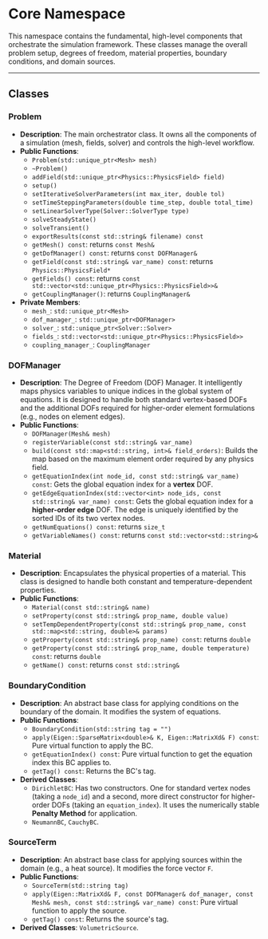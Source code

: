 # **Core Namespace**

This namespace contains the fundamental, high-level components that orchestrate the simulation framework. These classes manage the overall problem setup, degrees of freedom, material properties, boundary conditions, and domain sources.

---
## **Classes**

### **Problem**

* **Description**: The main orchestrator class. It owns all the components of a simulation (mesh, fields, solver) and controls the high-level workflow.
* **Public Functions**:
  * `Problem(std::unique_ptr<Mesh> mesh)`
  * `~Problem()`
  * `addField(std::unique_ptr<Physics::PhysicsField> field)`
  * `setup()`
  * `setIterativeSolverParameters(int max_iter, double tol)`
  * `setTimeSteppingParameters(double time_step, double total_time)`
  * `setLinearSolverType(Solver::SolverType type)`
  * `solveSteadyState()`
  * `solveTransient()`
  * `exportResults(const std::string& filename) const`
  * `getMesh() const`: returns `const Mesh&`
  * `getDofManager() const`: returns `const DOFManager&`
  * `getField(const std::string& var_name) const`: returns `Physics::PhysicsField*`
  * `getFields() const`: returns `const std::vector<std::unique_ptr<Physics::PhysicsField>>&`
  * `getCouplingManager()`: returns `CouplingManager&`
* **Private Members**:
  * `mesh_`: `std::unique_ptr<Mesh>`
  * `dof_manager_`: `std::unique_ptr<DOFManager>`
  * `solver_`: `std::unique_ptr<Solver::Solver>`
  * `fields_`: `std::vector<std::unique_ptr<Physics::PhysicsField>>`
  * `coupling_manager_`: `CouplingManager`

### **DOFManager**

* **Description**: The Degree of Freedom (DOF) Manager. It intelligently maps physics variables to unique indices in the global system of equations. It is designed to handle both standard vertex-based DOFs and the additional DOFs required for higher-order element formulations (e.g., nodes on element edges).
* **Public Functions**:
  * `DOFManager(Mesh& mesh)`
  * `registerVariable(const std::string& var_name)`
  * `build(const std::map<std::string, int>& field_orders)`: Builds the map based on the maximum element order required by any physics field.
  * `getEquationIndex(int node_id, const std::string& var_name) const`: Gets the global equation index for a **vertex** DOF.
  * `getEdgeEquationIndex(std::vector<int> node_ids, const std::string& var_name) const`: Gets the global equation index for a **higher-order edge** DOF. The edge is uniquely identified by the sorted IDs of its two vertex nodes.
  * `getNumEquations() const`: returns `size_t`
  * `getVariableNames() const`: returns `const std::vector<std::string>&`

### **Material**

* **Description**: Encapsulates the physical properties of a material. This class is designed to handle both constant and temperature-dependent properties.
* **Public Functions**:
  * `Material(const std::string& name)`
  * `setProperty(const std::string& prop_name, double value)`
  * `setTempDependentProperty(const std::string& prop_name, const std::map<std::string, double>& params)`
  * `getProperty(const std::string& prop_name) const`: returns `double`
  * `getProperty(const std::string& prop_name, double temperature) const`: returns `double`
  * `getName() const`: returns `const std::string&`

### **BoundaryCondition**

* **Description**: An abstract base class for applying conditions on the boundary of the domain. It modifies the system of equations.
* **Public Functions**:
  * `BoundaryCondition(std::string tag = "")`
  * `apply(Eigen::SparseMatrix<double>& K, Eigen::MatrixXd& F) const`: Pure virtual function to apply the BC.
  * `getEquationIndex() const`: Pure virtual function to get the equation index this BC applies to.
  * `getTag() const`: Returns the BC's tag.
* **Derived Classes**:
  * `DirichletBC`: Has two constructors. One for standard vertex nodes (taking a `node_id`) and a second, more direct constructor for higher-order DOFs (taking an `equation_index`). It uses the numerically stable **Penalty Method** for application.
  * `NeumannBC`, `CauchyBC`.

### **SourceTerm**

* **Description**: An abstract base class for applying sources within the domain (e.g., a heat source). It modifies the force vector `F`.
* **Public Functions**:
  * `SourceTerm(std::string tag)`
  * `apply(Eigen::MatrixXd& F, const DOFManager& dof_manager, const Mesh& mesh, const std::string& var_name) const`: Pure virtual function to apply the source.
  * `getTag() const`: Returns the source's tag.
* **Derived Classes**: `VolumetricSource`.